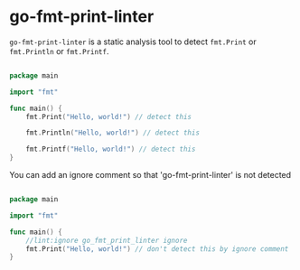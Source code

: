 # go-fmt-print-linter
`go-fmt-print-linter` is a static analysis tool to detect `fmt.Print` or `fmt.Println` or `fmt.Printf`.


```go

package main

import "fmt"

func main() {
	fmt.Print("Hello, world!") // detect this

	fmt.Println("Hello, world!") // detect this

	fmt.Printf("Hello, world!") // detect this
}

```


You can add an ignore comment so that 'go-fmt-print-linter' is not detected

```go

package main

import "fmt"

func main() {
    //lint:ignore go_fmt_print_linter ignore
	fmt.Print("Hello, world!") // don't detect this by ignore comment
}

